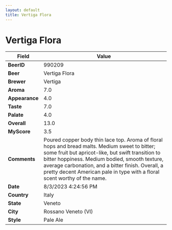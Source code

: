 ```yaml
---
layout: default
title: Vertiga Flora
---
```


# Vertiga Flora

| Field         | Value     |
|---------------|-----------|
| **BeerID** | 990209 |
| **Beer** | Vertiga Flora |
| **Brewer** | Vertiga |
| **Aroma** | 7.0 |
| **Appearance** | 4.0 |
| **Taste** | 7.0 |
| **Palate** | 4.0 |
| **Overall** | 13.0 |
| **MyScore** | 3.5 |
| **Comments** | Poured copper body thin lace top. Aroma of floral hops and bread malts. Medium sweet to bitter; some fruit but apricot-like, but swift transition to bitter hoppiness. Medium bodied, smooth texture, average carbonation, and a bitter finish. Overall, a pretty decent American pale in type with a floral scent worthy of the name. |
| **Date** | 8/3/2023 4:24:56 PM |
| **Country** | Italy |
| **State** | Veneto |
| **City** | Rossano Veneto &#40;VI&#41; |
| **Style** | Pale Ale |

